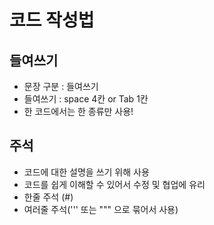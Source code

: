 # 코드 작성법

## 들여쓰기
* 문장 구분 : 들여쓰기
* 들여쓰기 : space 4칸 or Tab 1칸
* 한 코드에서는 한 종류만 사용!

## 주석
* 코드에 대한 설명을 쓰기 위해 사용
* 코드를 쉽게 이해할 수 있어서 수정 및 협업에 유리
* 한줄 주석 (#)
* 여러줄 주석(''' 또는 """ 으로 묶어서 사용)